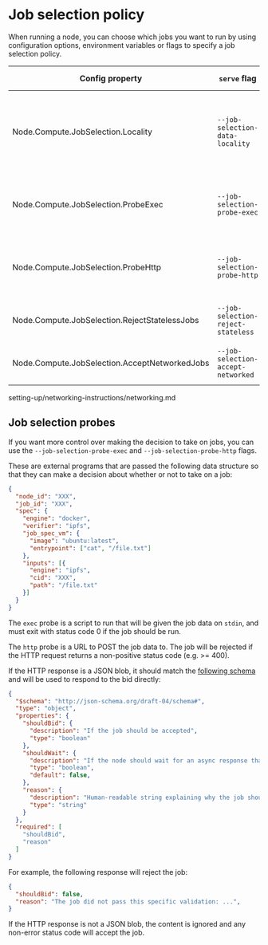 # Job selection policy

When running a node, you can choose which jobs you want to run by using configuration options, environment variables or flags to specify a job selection policy.

| Config property                               | `serve` flag                       | Default value | Meaning                                                                                   |
| --------------------------------------------- | ---------------------------------- | ------------- | ----------------------------------------------------------------------------------------- |
| Node.Compute.JobSelection.Locality            | `--job-selection-data-locality`    | Anywhere      | Only accept jobs that reference data we have locally ("local") or anywhere ("anywhere").  |
| Node.Compute.JobSelection.ProbeExec           | `--job-selection-probe-exec`       | unused        | Use the result of an external program to decide if we should take on the job.             |
| Node.Compute.JobSelection.ProbeHttp           | `--job-selection-probe-http`       | unused        | Use the result of a HTTP POST to decide if we should take on the job.                     |
| Node.Compute.JobSelection.RejectStatelessJobs | `--job-selection-reject-stateless` | False         | Reject jobs that [don't specify any input data](../data-ingestion/).                      |
| Node.Compute.JobSelection.AcceptNetworkedJobs | `--job-selection-accept-networked` | False         | Accept jobs that require [network connections](../networking-instructions/networking.md). |

setting-up/networking-instructions/networking.md

## Job selection probes

If you want more control over making the decision to take on jobs, you can use the `--job-selection-probe-exec` and `--job-selection-probe-http` flags.

These are external programs that are passed the following data structure so that they can make a decision about whether or not to take on a job:

```json
{
  "node_id": "XXX",
  "job_id": "XXX",
  "spec": {
    "engine": "docker",
    "verifier": "ipfs",
    "job_spec_vm": {
      "image": "ubuntu:latest",
      "entrypoint": ["cat", "/file.txt"]
    },
    "inputs": [{
      "engine": "ipfs",
      "cid": "XXX",
      "path": "/file.txt"
    }]
  }
}
```

The `exec` probe is a script to run that will be given the job data on `stdin`, and must exit with status code 0 if the job should be run.

The `http` probe is a URL to POST the job data to. The job will be rejected if the HTTP request returns a non-positive status code (e.g. >= 400).

If the HTTP response is a JSON blob, it should match the [following schema](https://github.com/bacalhau-project/bacalhau/blob/885d53e93b01fb343294d7ddbdbffe89918db800/pkg/bidstrategy/type.go#L18-L22) and will be used to respond to the bid directly:

```json
{
  "$schema": "http://json-schema.org/draft-04/schema#",
  "type": "object",
  "properties": {
    "shouldBid": {
      "description": "If the job should be accepted",
      "type": "boolean"
    },
    "shouldWait": {
      "description": "If the node should wait for an async response that will come later. `shouldBid` will be ignored",
      "type": "boolean",
      "default": false,
    },
    "reason": {
      "description": "Human-readable string explaining why the job should be accepted or rejected, or why the wait is required",
      "type": "string"
    }
  },
  "required": [
    "shouldBid",
    "reason"
  ]
}
```

For example, the following response will reject the job:

```json
{
  "shouldBid": false,
  "reason": "The job did not pass this specific validation: ...",
}
```

If the HTTP response is not a JSON blob, the content is ignored and any non-error status code will accept the job.
